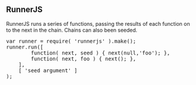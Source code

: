 
RunnerJS
--------

RunnerJS runs a series of functions, passing the results of each function
on to the next in the chain.  Chains can also been seeded.

<pre>
var runner = require( 'runnerjs' ).make();
runner.run([
        function( next, seed ) { next(null,'foo'); },
        function( next, foo ) { next(); },
    ],
    [ 'seed argument' ]
);
</pre>


